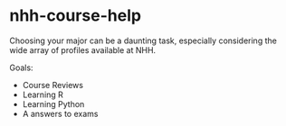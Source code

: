 # nhh-course-help

Choosing your major can be a daunting task, especially considering the wide array of profiles available at NHH.

Goals:
- Course Reviews
- Learning R
- Learning Python
- A answers to exams
